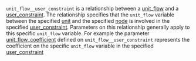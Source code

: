 `unit_flow__user_constraint` is a relationship between a [unit\_flow](@ref) and a [user\_constraint](@ref). The relationship specifies that the `unit_flow` variable between the specified [unit](@ref) and the specified [node](@ref) is involved in the specified [user\_constraint](@ref). Parameters on this relationship generally apply to this specific `unit_flow` variable. For example the parameter [unit\_flow\_coefficient](@ref) defined on `unit_flow__user_constraint` represents the coefficient on the specific `unit_flow` variable in the specified [user_constraint](@ref)
